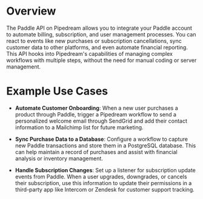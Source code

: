 # Overview

The Paddle API on Pipedream allows you to integrate your Paddle account to automate billing, subscription, and user management processes. You can react to events like new purchases or subscription cancellations, sync customer data to other platforms, and even automate financial reporting. This API hooks into Pipedream's capabilities of managing complex workflows with multiple steps, without the need for manual coding or server management.

# Example Use Cases

- **Automate Customer Onboarding**: When a new user purchases a product through Paddle, trigger a Pipedream workflow to send a personalized welcome email through SendGrid and add their contact information to a Mailchimp list for future marketing.

- **Sync Purchase Data to a Database**: Configure a workflow to capture new Paddle transactions and store them in a PostgreSQL database. This can help maintain a record of purchases and assist with financial analysis or inventory management.

- **Handle Subscription Changes**: Set up a listener for subscription update events from Paddle. When a user upgrades, downgrades, or cancels their subscription, use this information to update their permissions in a third-party app like Intercom or Zendesk for customer support tracking.
